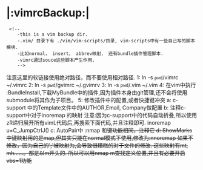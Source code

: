 # |:vimrcBackup:|
     <!--
        -this is a vim backup dir.
        -.vim/ 目录下有 ./vim/vim-scripts/目录, vim-scripts中有一些自己写的脚本模块.
        -比如normal， insert， abbrev映射， 还有bundle插件管理脚本.
        -vimrc通过souce这些脚本产生作用.
        -->

注意这里的软链接使用绝对路径，而不要使用相对路径.
1: ln  -s  `pwd`/vimrc   ~/.vimrc
2: ln  -s  `pwd`/gvimrc  ~/.gvimrv
3: ln  -s  `pwd`/.vim    ~/.vim
4: 在vim中执行 :BundleInstall,下载MyBundle中的插件,因为插件本身由git管理,还不会将使用submodule将其作为子项目。
5: 修改插件中的配置,或者快捷键冲突
    a: c-support 中的Template文件中的AUTHOR,Email, Company做配置
    b: 注释c-support中对于inoremap <C-j> 的映射
       注意:因为c-support中的代码自动折叠,所以使用zR递归展开所有vimL代码后,再搜索下面代码,并且注释即可.
       inoremap  <buffer>  <silent>  <C-j>  <C-G>u<C-R>=C_JumpCtrlJ()<CR>
    c: AutoPair中 :nmap  <c-h> 和<del>键功能相同，注释它
    d: ShowMarks 中键映射用的是map,但其实只能在normal模式下使用,修改为:nnoremap
       如果不修改，因为自己的';'被映射为<nop>,会导致很糟糕的对于文件的修改.
           这些映射有<leader>mt, <leader>mh......。都是以<leader>m开头的. 所以可以用nmap <leader>m查找定义位置,并且有必要开启vbs=1功能


